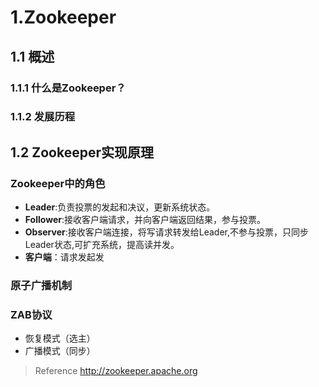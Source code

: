 # 1.Zookeeper
## 1.1 概述
### 1.1.1 什么是Zookeeper？
### 1.1.2 发展历程
## 1.2 Zookeeper实现原理
### Zookeeper中的角色
- **Leader**:负责投票的发起和决议，更新系统状态。
- **Follower**:接收客户端请求，并向客户端返回结果，参与投票。
- **Observer**:接收客户端连接，将写请求转发给Leader,不参与投票，只同步Leader状态,可扩充系统，提高读并发。
- **客户端**：请求发起发

### 原子广播机制
### ZAB协议
- 恢复模式（选主）
- 广播模式（同步）





>Reference
>http://zookeeper.apache.org
